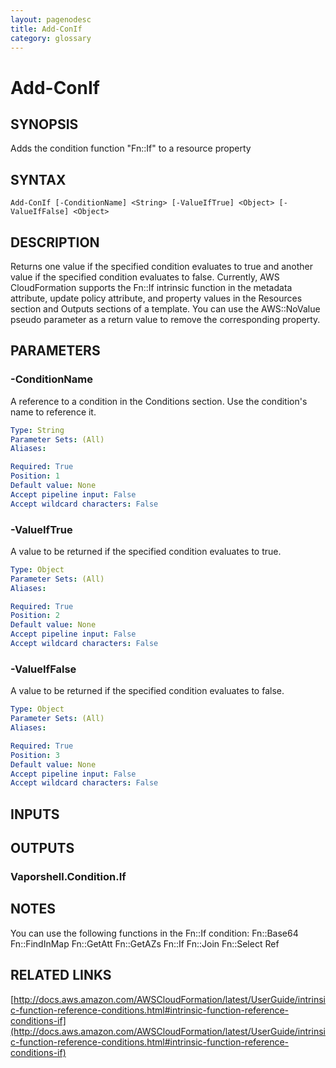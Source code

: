 ```yaml
---
layout: pagenodesc
title: Add-ConIf
category: glossary
---
```


# Add-ConIf

## SYNOPSIS
Adds the condition function "Fn::If" to a resource property

## SYNTAX

```
Add-ConIf [-ConditionName] <String> [-ValueIfTrue] <Object> [-ValueIfFalse] <Object>
```

## DESCRIPTION
Returns one value if the specified condition evaluates to true and another value if the specified condition evaluates to false.
Currently, AWS CloudFormation supports the Fn::If intrinsic function in the metadata attribute, update policy attribute, and property values in the Resources section and Outputs sections of a template.
You can use the AWS::NoValue pseudo parameter as a return value to remove the corresponding property.

## PARAMETERS

### -ConditionName
A reference to a condition in the Conditions section.
Use the condition's name to reference it.

```yaml
Type: String
Parameter Sets: (All)
Aliases: 

Required: True
Position: 1
Default value: None
Accept pipeline input: False
Accept wildcard characters: False
```

### -ValueIfTrue
A value to be returned if the specified condition evaluates to true.

```yaml
Type: Object
Parameter Sets: (All)
Aliases: 

Required: True
Position: 2
Default value: None
Accept pipeline input: False
Accept wildcard characters: False
```

### -ValueIfFalse
A value to be returned if the specified condition evaluates to false.

```yaml
Type: Object
Parameter Sets: (All)
Aliases: 

Required: True
Position: 3
Default value: None
Accept pipeline input: False
Accept wildcard characters: False
```

## INPUTS

## OUTPUTS

### Vaporshell.Condition.If

## NOTES
You can use the following functions in the Fn::If condition:
    Fn::Base64
    Fn::FindInMap
    Fn::GetAtt
    Fn::GetAZs
    Fn::If
    Fn::Join
    Fn::Select
    Ref

## RELATED LINKS

[http://docs.aws.amazon.com/AWSCloudFormation/latest/UserGuide/intrinsic-function-reference-conditions.html#intrinsic-function-reference-conditions-if](http://docs.aws.amazon.com/AWSCloudFormation/latest/UserGuide/intrinsic-function-reference-conditions.html#intrinsic-function-reference-conditions-if)

